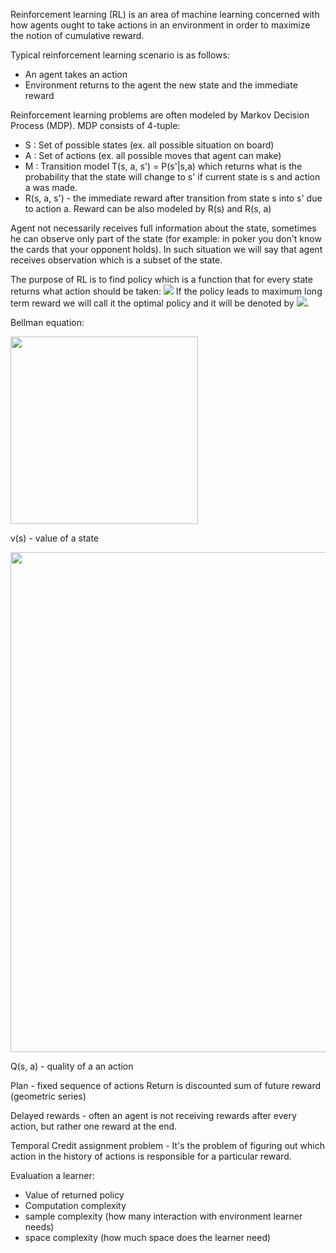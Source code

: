 Reinforcement learning (RL) is an area of machine learning concerned with how agents ought to take actions in an environment in order to maximize the notion of cumulative reward. 

Typical reinforcement learning scenario is as follows:
- An agent takes an action
- Environment returns to the agent the new state and the immediate reward

Reinforcement learning problems are often modeled by Markov Decision Process (MDP).
MDP consists of 4-tuple:
- S : Set of possible states (ex. all possible situation on board)
- A : Set of actions (ex. all possible moves that agent can make)
- M : Transition model T(s, a, s') = P(s'|s,a) which returns what is the probability that the state will change to s' if current state is s and action a was made.
- R(s, a, s') - the immediate reward after transition from state s into s' due to action a. Reward can be also modeled by R(s) and R(s, a)




Agent not necessarily receives full information about the state, sometimes he can observe only part of the state (for example: in poker you don't know the cards that your opponent holds). In such situation we will say that agent receives observation which is a subset of the state.

The purpose of RL is to find policy which is a function that for every state returns what action should be taken: <img src="https://render.githubusercontent.com/render/math?math=\pi(s)
\rightarrow a">
If the policy leads to maximum long term reward we will call it the optimal policy and it will be denoted by <img src="https://render.githubusercontent.com/render/math?math=\pi^{*}">.

Bellman equation:


 <img src="https://miro.medium.com/max/5032/1*CiDCpUjj_3mGm3vdGrxu4g.png" width="300px">

v(s) - value of a state


 <img src="https://miro.medium.com/max/1400/1*l8ZP4tTFqDGyezwJ8jR8eA.png" width = "800px"><p></p>
 
 Q(s, a) - quality of a an action

Plan - fixed sequence of actions
Return is discounted sum of future reward (geometric series)

Delayed rewards - often an agent is not receiving rewards after every action, but rather one reward at the end.

Temporal Credit assignment problem - It's the problem of figuring out which action in the history of actions is responsible for a particular reward.

Evaluation a learner:
- Value of returned policy
- Computation complexity
- sample complexity (how many interaction with environment learner needs)
- space complexity (how much space does the learner need)